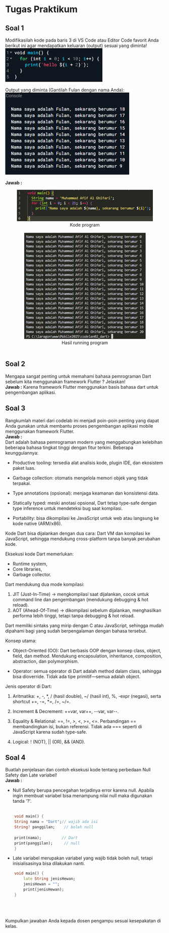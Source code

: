 <h1>Tugas Praktikum</h1>
<h2>Soal 1</h2>
Modifikasilah kode pada baris 3 di VS Code atau Editor Code favorit Anda berikut ini agar mendapatkan keluaran (output) sesuai yang diminta!

<img src="img/img1.png">

Output yang diminta (Gantilah Fulan dengan nama Anda):
<img src="img/img2.png">

<b>Jawab :</b>
<center><img src="img/img3.png"></center>
<center>Kode program</center><br>
<center><img src="img/img4.png"></center>
<center>Hasil running program</center><br>



<h2>Soal 2</h2>
Mengapa sangat penting untuk memahami bahasa pemrograman Dart sebelum kita menggunakan framework Flutter ? Jelaskan!
<br><b>Jawab :</b>
Karena framework Flutter menggunakan basis bahasa dart untuk pengembangan aplikasi.

<h2>Soal 3</h2>
Rangkumlah materi dari codelab ini menjadi poin-poin penting yang dapat Anda gunakan untuk membantu proses pengembangan aplikasi mobile menggunakan framework Flutter.
<br><b>Jawab :</b>
<br>
Dart adalah bahasa pemrograman modern yang menggabungkan kelebihan beberapa bahasa tingkat tinggi dengan fitur terkini. Beberapa keunggulannya:

- Productive tooling: tersedia alat analisis kode, plugin IDE, dan ekosistem paket luas.

- Garbage collection: otomatis mengelola memori objek yang tidak terpakai.

- Type annotations (opsional): menjaga keamanan dan konsistensi data.

- Statically typed: meski anotasi opsional, Dart tetap type-safe dengan type inference untuk mendeteksi bug saat kompilasi.

- Portability: bisa dikompilasi ke JavaScript untuk web atau langsung ke kode native (ARM/x86).

Kode Dart bisa dijalankan dengan dua cara: Dart VM dan kompilasi ke JavaScript, sehingga mendukung cross-platform tanpa banyak perubahan kode.

Eksekusi kode Dart memerlukan:
- Runtime system,
- Core libraries,
- Garbage collector.

Dart mendukung dua mode kompilasi:
1. JIT (Just-In-Time) → mengkompilasi saat dijalankan, cocok untuk command line dan pengembangan (mendukung debugging & hot reload).
2. AOT (Ahead-Of-Time) → dikompilasi sebelum dijalankan, menghasilkan performa lebih tinggi, tetapi tanpa debugging & hot reload.

Dart memiliki sintaks yang mirip dengan C atau JavaScript, sehingga mudah dipahami bagi yang sudah berpengalaman dengan bahasa tersebut.

Konsep utama:

- Object-Oriented (OO): Dart berbasis OOP dengan konsep class, object, field, dan method. Mendukung encapsulation, inheritance, composition, abstraction, dan polymorphism.

- Operator: semua operator di Dart adalah method dalam class, sehingga bisa dioverride. Tidak ada tipe primitif—semua adalah object.

Jenis operator di Dart:

1. Aritmatika: +, -, *, / (hasil double), ~/ (hasil int), %, -expr (negasi), serta shortcut +=, -=, *=, /=, ~/=.

2. Increment & Decrement: ++var, var++, --var, var--.

3. Equality & Relational: ==, !=, >, <, >=, <=. Perbandingan == membandingkan isi, bukan referensi. Tidak ada === seperti di JavaScript karena sudah type-safe.

4. Logical: ! (NOT), || (OR), && (AND).

<h2>Soal 4</h2>
Buatlah penjelasan dan contoh eksekusi kode tentang perbedaan Null Safety dan Late variabel!
<br><b>Jawab :</b>
<br>
 
- Null Safety berupa pencegahan terjadinya error karena null. Apabila ingin membuat variabel bisa menampung nilai null maka digunakan tanda '?'.

```dart

    void main() {
    String nama = "Dart";// wajib ada isi
    String? panggilan;    // boleh null 

    print(nama);         // Dart
    print(panggilan);     // null
    }

```

- Late variabel merupakan variabel yang wajib tidak boleh null, tetapi inisialisasinya bisa dilakukan nanti.

```dart
    void main() {
        late String jenisHewan;
        jenisHewan = "";
        print(jenisHewan);
    }
```

<br>
<br>
<br>
Kumpulkan jawaban Anda kepada dosen pengampu sesuai kesepakatan di kelas.